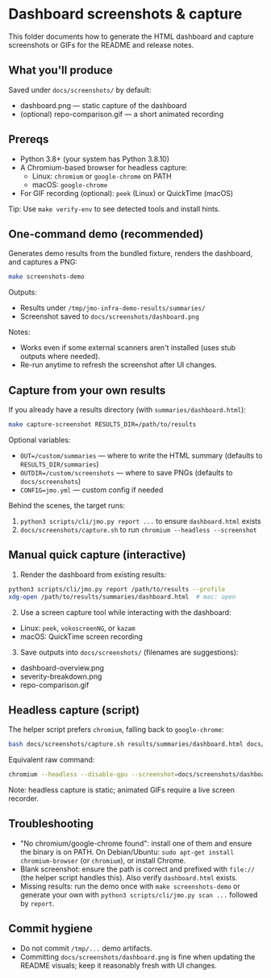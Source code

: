 # Dashboard screenshots & capture

This folder documents how to generate the HTML dashboard and capture screenshots or GIFs for the README and release notes.

## What you'll produce

Saved under `docs/screenshots/` by default:
- dashboard.png — static capture of the dashboard
- (optional) repo-comparison.gif — a short animated recording

## Prereqs

- Python 3.8+ (your system has Python 3.8.10)
- A Chromium-based browser for headless capture:
	- Linux: `chromium` or `google-chrome` on PATH
	- macOS: `google-chrome`
- For GIF recording (optional): `peek` (Linux) or QuickTime (macOS)

Tip: Use `make verify-env` to see detected tools and install hints.

## One-command demo (recommended)

Generates demo results from the bundled fixture, renders the dashboard, and captures a PNG:

```bash
make screenshots-demo
```

Outputs:
- Results under `/tmp/jmo-infra-demo-results/summaries/`
- Screenshot saved to `docs/screenshots/dashboard.png`

Notes:
- Works even if some external scanners aren't installed (uses stub outputs where needed).
- Re-run anytime to refresh the screenshot after UI changes.

## Capture from your own results

If you already have a results directory (with `summaries/dashboard.html`):

```bash
make capture-screenshot RESULTS_DIR=/path/to/results
```

Optional variables:
- `OUT=/custom/summaries` — where to write the HTML summary (defaults to `RESULTS_DIR/summaries`)
- `OUTDIR=/custom/screenshots` — where to save PNGs (defaults to `docs/screenshots`)
- `CONFIG=jmo.yml` — custom config if needed

Behind the scenes, the target runs:
1) `python3 scripts/cli/jmo.py report ...` to ensure `dashboard.html` exists
2) `docs/screenshots/capture.sh` to run `chromium --headless --screenshot`

## Manual quick capture (interactive)

1) Render the dashboard from existing results:

```bash
python3 scripts/cli/jmo.py report /path/to/results --profile
xdg-open /path/to/results/summaries/dashboard.html  # mac: open
```

2) Use a screen capture tool while interacting with the dashboard:
- Linux: `peek`, `vokoscreenNG`, or `kazam`
- macOS: QuickTime screen recording

3) Save outputs into `docs/screenshots/` (filenames are suggestions):
- dashboard-overview.png
- severity-breakdown.png
- repo-comparison.gif

## Headless capture (script)

The helper script prefers `chromium`, falling back to `google-chrome`:

```bash
bash docs/screenshots/capture.sh results/summaries/dashboard.html docs/screenshots
```

Equivalent raw command:

```bash
chromium --headless --disable-gpu --screenshot=docs/screenshots/dashboard.png file:///$(pwd)/results/summaries/dashboard.html
```

Note: headless capture is static; animated GIFs require a live screen recorder.

## Troubleshooting

- "No chromium/google-chrome found": install one of them and ensure the binary is on PATH. On Debian/Ubuntu: `sudo apt-get install chromium-browser` (or `chromium`), or install Chrome.
- Blank screenshot: ensure the path is correct and prefixed with `file://` (the helper script handles this). Also verify `dashboard.html` exists.
- Missing results: run the demo once with `make screenshots-demo` or generate your own with `python3 scripts/cli/jmo.py scan ...` followed by `report`.

## Commit hygiene

- Do not commit `/tmp/...` demo artifacts.
- Committing `docs/screenshots/dashboard.png` is fine when updating the README visuals; keep it reasonably fresh with UI changes.
